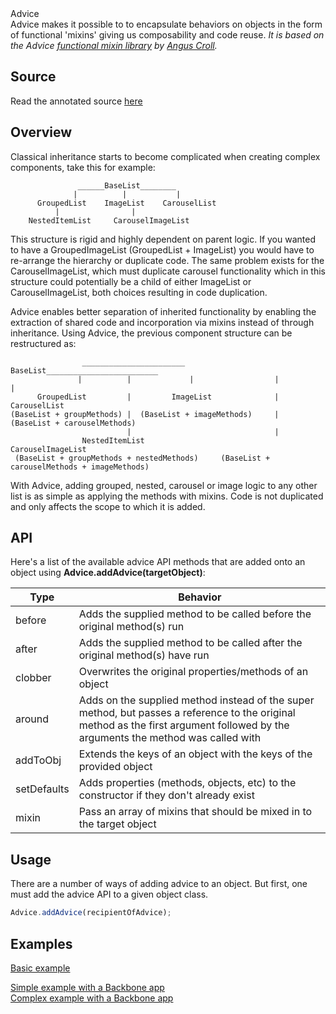 <div class="project-header">
    <div class="project-name">Advice</div>
    <div class="intro">
        Advice makes it possible to to encapsulate behaviors on objects in the form of functional 'mixins' giving us composability and code reuse.
        <i>It is based on the Advice <a href="https://github.com/twitter/flight/blob/master/lib/advice.js" target="_blank">functional mixin library</a>
                    by <a href="https://twitter.com/angustweets" target="_blank">Angus Croll</a>.</i>
    </div>
</div>

## Source ##

Read the annotated source <a href="advice.js.html" target="_blank">here</a>


<div class="clear"></div>
<div class="spacer"></div>

## Overview ##
<div class="left">
Classical inheritance starts to become complicated when creating complex components, take this for example:
</div>

```
               ______BaseList________
              |          |           |
      GroupedList    ImageList    CarouselList
          |                |
    NestedItemList     CarouselImageList

```

<div class="clear"></div>

<div class="left">
This structure is rigid and highly dependent on parent logic. If you wanted to have a GroupedImageList (GroupedList + ImageList) you would have to re-arrange the hierarchy or duplicate code.  The same problem exists for the CarouselImageList, which must duplicate carousel functionality which in this structure could potentially be
a child of either ImageList or CarouselImageList, both choices resulting in code duplication.

Advice enables better separation of inherited functionality by enabling the extraction of shared code and incorporation via mixins instead of through inheritance. Using Advice, the previous component structure can be restructured as:
</div>

```
                _______________________ BaseList_________________________
               |          |             |                  |             |
      GroupedList         |         ImageList              |         CarouselList
(BaseList + groupMethods) |  (BaseList + imageMethods)     |    (BaseList + carouselMethods)
                          |                                |
                NestedItemList                         CarouselImageList
 (BaseList + groupMethods + nestedMethods)     (BaseList + carouselMethods + imageMethods)

```

<div class="clear"></div>

With Advice, adding grouped, nested, carousel or image logic to any other list is as simple as applying the methods with mixins. Code is not duplicated and only affects the scope to which it is added.

## API ##

Here's a list of the available advice API methods that are added onto an object using **Advice.addAdvice(targetObject)**:

| Type      |  Behavior  |
| ------------ | ------------------------------------------------------------------------------------------- |
| before    | Adds the supplied method to be called before the original method(s) run |
| after       |  Adds the supplied method to be called after the original method(s) have run |
| clobber   |  Overwrites the original properties/methods of an object |
| around    |  Adds on the supplied method instead of the super method, but passes a reference to the original method as the first argument followed by the arguments the method was called with |
| addToObj | Extends the keys of an object with the keys of the provided object |
| setDefaults | Adds properties (methods, objects, etc) to the constructor if they don't already exist |
| mixin | Pass an array of mixins that should be mixed in to the target object |


## Usage ##
<div class="left">
There are a number of ways of adding advice to an object. But first, one must add the advice API to a given object class.
</div>

```javascript
Advice.addAdvice(recipientOfAdvice);
```

<div class="clear"></div>

## Examples ##
<a href="docs/basic.md.html">Basic example</a>
<div class="clear"></div>
<a href="docs/simple-backbone.md.html">Simple example with a Backbone app</a>
<div class="clear"></div>
<a href="docs/complex-backbone.md.html">Complex example with a Backbone app</a>
<div class="clear"></div>

